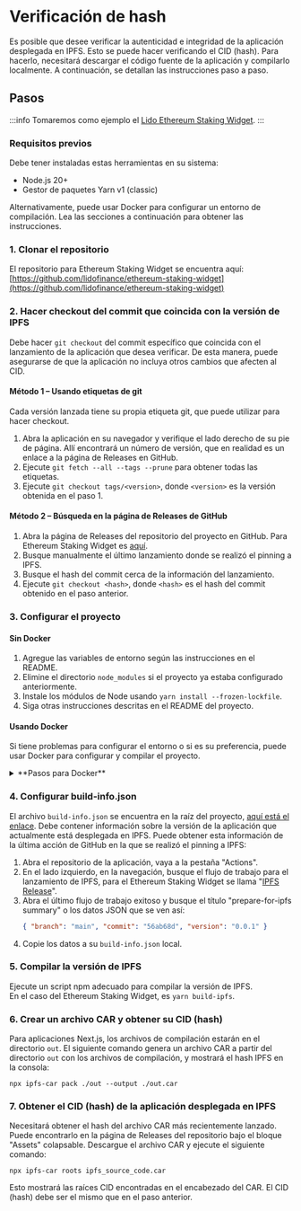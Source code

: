 # Verificación de hash

Es posible que desee verificar la autenticidad e integridad de la aplicación desplegada en IPFS. Esto se puede hacer verificando el CID (hash). Para hacerlo, necesitará descargar el código fuente de la aplicación y compilarlo localmente. A continuación, se detallan las instrucciones paso a paso.

## Pasos

:::info
Tomaremos como ejemplo el [Lido Ethereum Staking Widget](https://github.com/lidofinance/ethereum-staking-widget).
:::

### Requisitos previos

Debe tener instaladas estas herramientas en su sistema:

- Node.js 20+
- Gestor de paquetes Yarn v1 (classic)

Alternativamente, puede usar Docker para configurar un entorno de compilación. Lea las secciones a continuación para obtener las instrucciones.

### 1. Clonar el repositorio

El repositorio para Ethereum Staking Widget se encuentra aquí: [https://github.com/lidofinance/ethereum-staking-widget](https://github.com/lidofinance/ethereum-staking-widget)

### 2. Hacer checkout del commit que coincida con la versión de IPFS

Debe hacer `git checkout` del commit específico que coincida con el lanzamiento de la aplicación que desea verificar. De esta manera, puede asegurarse de que la aplicación no incluya otros cambios que afecten al CID.

#### Método 1 – Usando etiquetas de git

Cada versión lanzada tiene su propia etiqueta git, que puede utilizar para hacer checkout.

1. Abra la aplicación en su navegador y verifique el lado derecho de su pie de página.
   Allí encontrará un número de versión, que en realidad es un enlace a la página de Releases en GitHub.
2. Ejecute `git fetch --all --tags --prune` para obtener todas las etiquetas.
3. Ejecute `git checkout tags/<version>`, donde `<version>` es la versión obtenida en el paso 1.

#### Método 2 – Búsqueda en la página de Releases de GitHub

1. Abra la página de Releases del repositorio del proyecto en GitHub. Para Ethereum Staking Widget es [aquí](https://github.com/lidofinance/ethereum-staking-widget/releases).
2. Busque manualmente el último lanzamiento donde se realizó el pinning a IPFS.
3. Busque el hash del commit cerca de la información del lanzamiento.
4. Ejecute `git checkout <hash>`, donde `<hash>` es el hash del commit obtenido en el paso anterior.

### 3. Configurar el proyecto

#### Sin Docker

1. Agregue las variables de entorno según las instrucciones en el README.
2. Elimine el directorio `node_modules` si el proyecto ya estaba configurado anteriormente.
3. Instale los módulos de Node usando `yarn install --frozen-lockfile`.
4. Siga otras instrucciones descritas en el README del proyecto.

#### Usando Docker

Si tiene problemas para configurar el entorno o si es su preferencia,
puede usar Docker para configurar y compilar el proyecto.

<details>
<summary>
**Pasos para Docker**
</summary>
<div>
1. Configure `build-info.json` como se indica en [este paso](hash-verification.md#4-configurar-build-infojson).
2. Cree el archivo `verification.Dockerfile` en la raíz del proyecto con el siguiente contenido:

```
# entorno de compilación
FROM node:20-alpine as build

WORKDIR /app

RUN apk add --no-cache git=~2
COPY package.json yarn.lock ./

RUN yarn install --frozen-lockfile --non-interactive --ignore-scripts && yarn cache clean

COPY . .
RUN NODE_NO_BUILD_DYNAMICS=true yarn typechain && yarn build-ipfs
# public/runtime se utiliza para inyectar vars en tiempo de ejecución; debería existir y el usuario node debería tener acceso de escritura para ello
RUN rm -rf /app/public/runtime && mkdir /app/public/runtime && chown node /app/public/runtime

# imagen final
FROM node:20-alpine as base

WORKDIR /app
RUN apk add --no-cache curl=~8
COPY --from=build /app /app
```

3. Agregue las variables de entorno según las instrucciones en el README del proyecto.
4. Ejecute estos comandos:

```
docker build --no-cache -t verification:0 -f verification.Dockerfile .
docker create --name verification-container verification:0
docker cp verification-container:/app/out /Users/${Name}/${Path-to-project}/dockerbuild-verification
docker rm verification-container
```

5. Siga los pasos adicionales desde el [paso 6](hash-verification.md#6-crear-un-archivo-car-y-obtener-su-cid-hash) de estas instrucciones.
</div>
</details>

### 4. Configurar build-info.json

El archivo `build-info.json` se encuentra en la raíz del proyecto, [aquí está el enlace](https://github.com/lidofinance/ethereum-staking-widget/blob/develop/build-info.json).
Debe contener información sobre la versión de la aplicación que actualmente está desplegada en IPFS.
Puede obtener esta información de la última acción de GitHub en la que se realizó el pinning a IPFS:

1. Abra el repositorio de la aplicación, vaya a la pestaña "Actions".
2. En el lado izquierdo, en la navegación, busque el flujo de trabajo para el lanzamiento de IPFS, para el Ethereum Staking Widget se llama "[IPFS Release](https://github.com/lidofinance/ethereum-staking-widget/actions/workflows/ci-ipfs.yml)".
3. Abra el último flujo de trabajo exitoso y busque el título "prepare-for-ipfs summary" o los datos JSON que se ven así:
   ```json
   { "branch": "main", "commit": "56ab68d", "version": "0.0.1" }
   ```
4. Copie los datos a su `build-info.json` local.

### 5. Compilar la versión de IPFS

Ejecute un script npm adecuado para compilar la versión de IPFS.  
En el caso del Ethereum Staking Widget, es `yarn build-ipfs`.

### 6. Crear un archivo CAR y obtener su CID (hash)

Para aplicaciones Next.js, los archivos de compilación estarán en el directorio `out`.
El siguiente comando genera un archivo CAR a partir del directorio `out` con los archivos de compilación, y mostrará el hash IPFS en la consola:

```
npx ipfs-car pack ./out --output ./out.car
```

### 7. Obtener el CID (hash) de la aplicación desplegada en IPFS

Necesitará obtener el hash del archivo CAR más recientemente lanzado.  
Puede encontrarlo en la página de Releases del repositorio bajo el bloque "Assets" colapsable.
Descargue el archivo CAR y ejecute el siguiente comando:

```
npx ipfs-car roots ipfs_source_code.car
```

Esto mostrará las raíces CID encontradas en el encabezado del CAR. El CID (hash) debe ser el mismo que en el paso anterior.